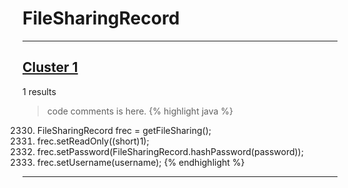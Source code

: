 # FileSharingRecord

***

## [Cluster 1](./1)
1 results
> code comments is here.
{% highlight java %}
2330. FileSharingRecord frec = getFileSharing();
2333. frec.setReadOnly((short)1);
2334. frec.setPassword(FileSharingRecord.hashPassword(password));
2335. frec.setUsername(username);
{% endhighlight %}

***


